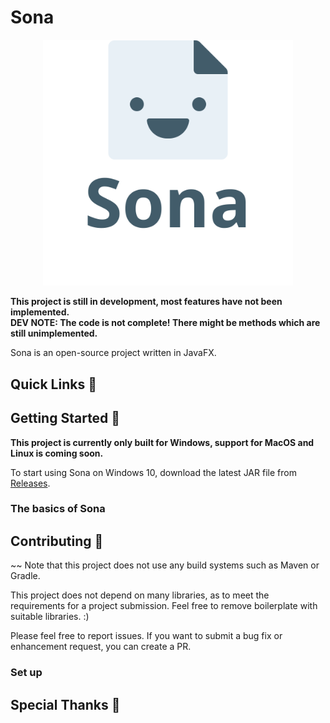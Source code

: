 # Sona

<p align="center">
  <a href="https://github.com/cervonwong/Sona">
    <img src="logo.svg" width="400" alt="Sona's logo">
  </a>
</p>

**This project is still in development, most features have not been implemented.**
<br>
**DEV NOTE: The code is not complete! There might be methods which are still unimplemented.**

Sona is an open-source project written in JavaFX.

## Quick Links 🔗

## Getting Started 🚀

**This project is currently only built for Windows, support for MacOS and Linux is coming soon.**

To start using Sona on Windows 10, download the latest JAR file from [Releases](https://github.com/cervonwong/Sona/releases).

### The basics of Sona

## Contributing 🤝

~~ Note that this project does not use any build systems such as Maven or Gradle.

This project does not depend on many libraries, as to meet the requirements for a project submission. Feel free to remove boilerplate with suitable libraries. :)

Please feel free to report issues. If you want to submit a bug fix or enhancement request, you can create a PR.

### Set up

## Special Thanks 🏅
